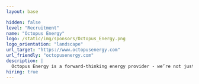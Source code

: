 ```yaml
---
layout: base

hidden: false
level: "Recruitment"
name: "Octopus Energy"
logo: /static/img/sponsors/Octopus_Energy.png
logo_orientation: "landscape"
url_target: "https://www.octopusenergy.com"
url_friendly: "octopusenergy.com"
description: | 
  Octopus Energy is a forward-thinking energy provider - we’re not just thinking about our needs today, but generations ahead. We’re reinventing the way customers interact with energy so that they know when the best times are to use energy, and when the grid is supplied by renewable sources. Our motivation is to address climate change, to protect the planet and all those who live on it.
hiring: true
---
```

